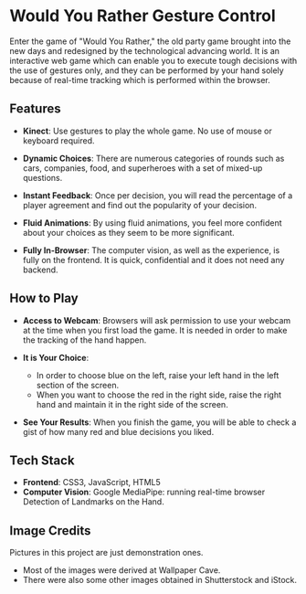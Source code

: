 # Would You Rather Gesture Control

Enter the game of "Would You Rather," the old party game brought into the new days and redesigned by the technological advancing world. It is an interactive web game which can enable you to execute tough decisions with the use of gestures only, and they can be performed by your hand solely because of real-time tracking which is performed within the browser.

## Features

- **Kinect**: Use gestures to play the whole game. No use of mouse or keyboard required.

- **Dynamic Choices**: There are numerous categories of rounds such as cars, companies, food, and superheroes with a set of mixed-up questions.

- **Instant Feedback**: Once per decision, you will read the percentage of a player agreement and find out the popularity of your decision.

- **Fluid Animations**: By using fluid animations, you feel more confident about your choices as they seem to be more significant.

- **Fully In-Browser**: The computer vision, as well as the experience, is fully on the frontend. It is quick, confidential and it does not need any backend.

## How to Play

- **Access to Webcam**: Browsers will ask permission to use your webcam at the time when you first load the game. It is needed in order to make the tracking of the hand happen.

- **It is Your Choice**:
  - In order to choose blue on the left, raise your left hand in the left section of the screen.
  - When you want to choose the red in the right side, raise the right hand and maintain it in the right side of the screen.

- **See Your Results**: When you finish the game, you will be able to check a gist of how many red and blue decisions you liked.

## Tech Stack

- **Frontend**: CSS3, JavaScript, HTML5
- **Computer Vision**: Google MediaPipe: running real-time browser Detection of Landmarks on the Hand.

## Image Credits

Pictures in this project are just demonstration ones.

- Most of the images were derived at Wallpaper Cave.
- There were also some other images obtained in Shutterstock and iStock.